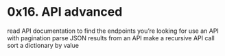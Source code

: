 # 0x16. API advanced

read API documentation to find the endpoints you’re looking for
use an API with pagination
parse JSON results from an API
make a recursive API call
sort a dictionary by value
